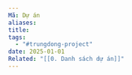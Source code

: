 ```yaml
---
Mã: Dự án
aliases: 
title: 
tags:
  - "#trungdong-project"
date: 2025-01-01
Related: "[[0. Danh sách dự án]]"
---
```

